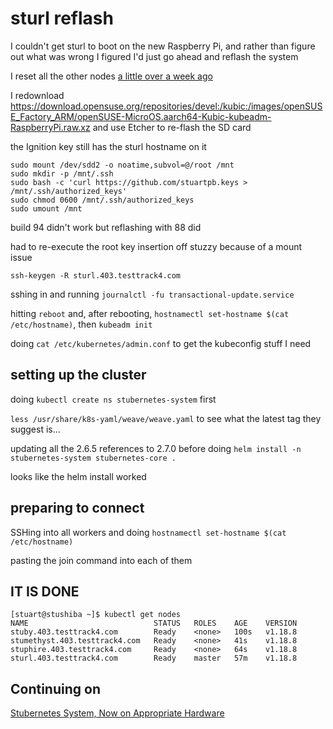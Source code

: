 # sturl reflash

I couldn't get sturl to boot on the new Raspberry Pi, and rather than figure out what was wrong I figured I'd just go ahead and reflash the system

I reset all the other nodes [a little over a week ago](8c15db3f-3aaa-4bcd-b58c-72c46c8e6fbb.md)

I redownload https://download.opensuse.org/repositories/devel:/kubic:/images/openSUSE_Factory_ARM/openSUSE-MicroOS.aarch64-Kubic-kubeadm-RaspberryPi.raw.xz and use Etcher to re-flash the SD card

the Ignition key still has the sturl hostname on it

```
sudo mount /dev/sdd2 -o noatime,subvol=@/root /mnt
sudo mkdir -p /mnt/.ssh
sudo bash -c 'curl https://github.com/stuartpb.keys > /mnt/.ssh/authorized_keys'
sudo chmod 0600 /mnt/.ssh/authorized_keys
sudo umount /mnt
```

build 94 didn't work but reflashing with 88 did

had to re-execute the root key insertion off stuzzy because of a mount issue

`ssh-keygen -R sturl.403.testtrack4.com`

sshing in and running `journalctl -fu transactional-update.service`

hitting `reboot` and, after rebooting, `hostnamectl set-hostname $(cat /etc/hostname)`, then `kubeadm init`

doing `cat /etc/kubernetes/admin.conf` to get the kubeconfig stuff I need

## setting up the cluster

doing `kubectl create ns stubernetes-system` first

`less /usr/share/k8s-yaml/weave/weave.yaml` to see what the latest tag they suggest is...

updating all the 2.6.5 references to 2.7.0 before doing `helm install -n stubernetes-system stubernetes-core .`

looks like the helm install worked

## preparing to connect

SSHing into all workers and doing `hostnamectl set-hostname $(cat /etc/hostname)`

pasting the join command into each of them

## IT IS DONE

```
[stuart@stushiba ~]$ kubectl get nodes
NAME                            STATUS   ROLES    AGE    VERSION
stuby.403.testtrack4.com        Ready    <none>   100s   v1.18.8
stumethyst.403.testtrack4.com   Ready    <none>   41s    v1.18.8
stuphire.403.testtrack4.com     Ready    <none>   64s    v1.18.8
sturl.403.testtrack4.com        Ready    master   57m    v1.18.8
```

## Continuing on

[Stubernetes System, Now on Appropriate Hardware](163d8e94-0d9d-4895-b347-849db92300e6.md)
